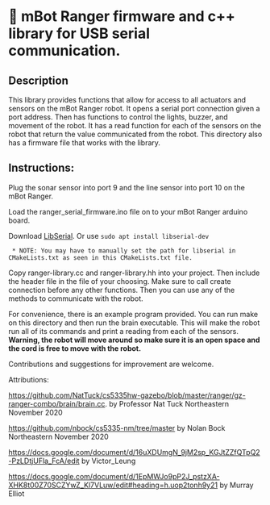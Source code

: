 # 🤖 mBot Ranger firmware and c++ library for USB serial communication.
## Description
This library provides functions that allow for access to all actuators and sensors
on the mBot Ranger robot. It opens a serial port connection given a port address.
Then has functions to control the lights, buzzer, and movement of the robot. It has
a read function for each of the sensors on the robot that return the value communicated
from the robot. This directory also has a firmware file that works with the library.

## Instructions:
Plug the sonar sensor into port 9 and the line sensor into port 10 on the mBot Ranger.

Load the ranger_serial_firmware.ino file on to your mBot Ranger arduino board.

Download [LibSerial](https://libserial.readthedocs.io/en/latest/index.html#). Or use
    ```
    sudo apt install libserial-dev
     ```
     
     
     * NOTE: You may have to manually set the path for libserial in CMakeLists.txt as seen in this CMakeLists.txt file.

Copy ranger-library.cc and ranger-library.hh into your project. Then include the header
file in the file of your choosing. Make sure to call create connection before any other functions. Then you can use any of the methods to communicate with the robot.

For convenience, there is an example program provided. You can run make on this directory and then run the brain executable. This will make the robot run all of
its commands and print a reading from each of the sensors. **Warning, the robot will move around so make sure it is an open space and the cord is free to move with the robot.**

Contributions and suggestions for improvement are welcome.


Attributions:

 https://github.com/NatTuck/cs5335hw-gazebo/blob/master/ranger/gz-ranger-combo/brain/brain.cc. by Professor Nat Tuck Northeastern November 2020

 https://github.com/nbock/cs5335-nm/tree/master by Nolan Bock Northeastern November 2020

 https://docs.google.com/document/d/16uXDUmgN_9jM2sp_KGJtZZfQTpQ2-PzLDtjUFla_FcA/edit by Victor_Leung
 
 https://docs.google.com/document/d/1EpMWJo9pP2J_pstzXA-XHK8t00Z70SCZYwZ_Kl7VLuw/edit#heading=h.uop2tonh9y21 by Murray Elliot
